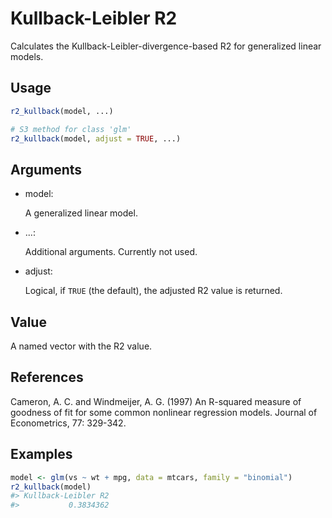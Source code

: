 # Kullback-Leibler R2

Calculates the Kullback-Leibler-divergence-based R2 for generalized
linear models.

## Usage

``` r
r2_kullback(model, ...)

# S3 method for class 'glm'
r2_kullback(model, adjust = TRUE, ...)
```

## Arguments

- model:

  A generalized linear model.

- ...:

  Additional arguments. Currently not used.

- adjust:

  Logical, if `TRUE` (the default), the adjusted R2 value is returned.

## Value

A named vector with the R2 value.

## References

Cameron, A. C. and Windmeijer, A. G. (1997) An R-squared measure of
goodness of fit for some common nonlinear regression models. Journal of
Econometrics, 77: 329-342.

## Examples

``` r
model <- glm(vs ~ wt + mpg, data = mtcars, family = "binomial")
r2_kullback(model)
#> Kullback-Leibler R2 
#>           0.3834362 
```

